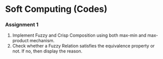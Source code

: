 # Soft Computing (Codes)

### Assignment 1 

1. Implement Fuzzy and Crisp Composition using both max-min and max-product mechanism.
2. Check whether a Fuzzy Relation satisfies the equivalence property or not. If no, then display the reason.

